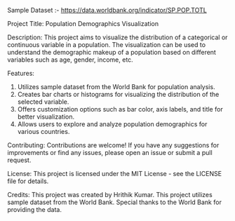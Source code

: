 Sample Dataset :- https://data.worldbank.org/indicator/SP.POP.TOTL

Project Title: Population Demographics Visualization

Description: This project aims to visualize the distribution of a categorical or continuous variable in a population. The visualization can be used to understand the demographic makeup of a population based on different variables such as age, gender, income, etc.

Features:
1. Utilizes sample dataset from the World Bank for population analysis.
2. Creates bar charts or histograms for visualizing the distribution of the selected variable.
3. Offers customization options such as bar color, axis labels, and title for better visualization.
4. Allows users to explore and analyze population demographics for various countries.

Contributing: Contributions are welcome! If you have any suggestions for improvements or find any issues, please open an issue or submit a pull request.

License: This project is licensed under the MIT License - see the LICENSE file for details.

Credits: This project was created by Hrithik Kumar. This project utilizes sample dataset from the World Bank. Special thanks to the World Bank for providing the data.
